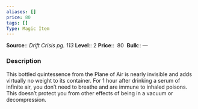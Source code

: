 ```yaml
---
aliases: []
price: 80
tags: []
Type: Magic Item
---
```


**Source**:: _Drift Crisis pg. 113_
**Level**:: 2
**Price**::  80 
**Bulk**:: —

### Description

This bottled quintessence from the Plane of Air is nearly invisible and adds virtually no weight to its container. For 1 hour after drinking a serum of infinite air, you don’t need to breathe and are immune to inhaled poisons. This doesn’t protect you from other effects of being in a vacuum or decompression.
